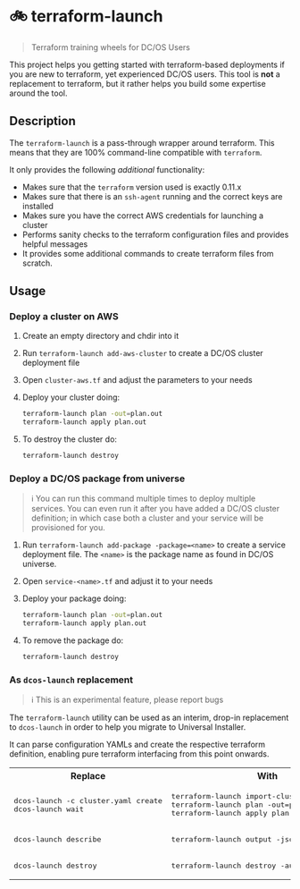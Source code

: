 # 🚲 terraform-launch

> Terraform training wheels for DC/OS Users

This project helps you getting started with terraform-based deployments if you are new to terraform, yet experienced DC/OS users. This tool is **not** a replacement to terraform, but it rather helps you build some expertise around the tool.

## Description

The `terraform-launch` is a pass-through  wrapper around terraform. This means that they are 100% command-line compatible with `terraform`.

It only provides the following _additional_ functionality:

* Makes sure that the `terraform` version used is exactly 0.11.x
* Makes sure that there is an `ssh-agent` running and the correct keys are installed
* Makes sure you have the correct AWS credentials for launching a cluster
* Performs sanity checks to the terraform configuration files and provides helpful messages
* It provides some additional commands to create terraform files from scratch.

## Usage

### Deploy a cluster on AWS

1. Create an empty directory and chdir into it
2. Run `terraform-launch add-aws-cluster` to create a DC/OS cluster deployment file
3. Open `cluster-aws.tf` and adjust the parameters to your needs
4. Deploy your cluster doing:
    ```sh
    terraform-launch plan -out=plan.out
    terraform-launch apply plan.out
    ```

5. To destroy the cluster do:
    ```sh
    terraform-launch destroy
    ```

### Deploy a DC/OS package from universe

> ℹ️ You can run this command multiple times to deploy multiple services.
> You can even run it after you have added a DC/OS cluster definition; in
> which case both a cluster and your service will be provisioned for you.

1. Run `terraform-launch add-package -package=<name>` to create a service deployment file. The `<name>` is the package name as found in DC/OS universe. 
2. Open `service-<name>.tf` and adjust it to your needs 
3. Deploy your package doing:
    ```sh
    terraform-launch plan -out=plan.out
    terraform-launch apply plan.out
    ```

4. To remove the package do:
    ```sh
    terraform-launch destroy
    ```

### As `dcos-launch` replacement

> ℹ️ This is an experimental feature, please report bugs

The `terraform-launch` utility can be used as an interim, drop-in replacement to `dcos-launch` in order to help you migrate to Universal Installer.

It can parse configuration YAMLs and create the respective terraform definition, enabling pure terraform interfacing from this point onwards.

<table>
    <tr>
        <th>
            Replace
        </th>
        <th>
            With
        </th>
    </tr>
    <tr>
        <td>
            <pre>dcos-launch -c cluster.yaml create
dcos-launch wait</pre>
        </td>
        <td>
            <pre>terraform-launch import-cluster cluster.yaml
terraform-launch plan -out=plan.out
terraform-launch apply plan.out</pre>
        </td>
    </tr>
    <tr>
        <td>
            <pre>dcos-launch describe</pre>
        </td>
        <td>
            <pre>terraform-launch output -json</pre>
        </td>
    </tr>
    <tr>
        <td>
            <pre>dcos-launch destroy</pre>
        </td>
        <td>
            <pre>terraform-launch destroy -auto-approve </pre>
        </td>
    </tr>
</table>
